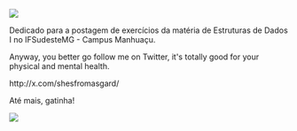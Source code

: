 ![](https://i.imgur.com/X0YdLQy.png)

<p>Dedicado para a postagem de exercícios da matéria de Estruturas de Dados I no IFSudesteMG - Campus Manhuaçu.</p>
<p>Anyway, you better go follow me on Twitter, it's totally good for your physical and mental health.</p>
http://x.com/shesfromasgard/

<p></p>

<p>Até mais, gatinha!</p>

![](https://i.gifer.com/DTSl.gif)
